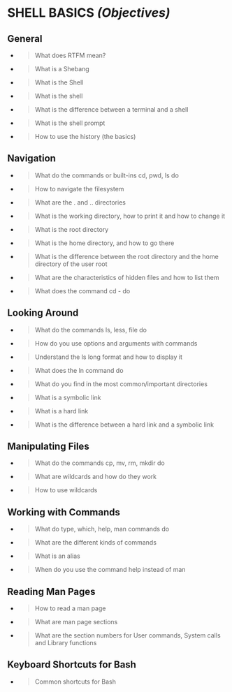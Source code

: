 # **SHELL BASICS** _(Objectives)_


## **General**
- > What does RTFM mean?
- > What is a Shebang
- > What is the Shell
- > What is the shell
- > What is the difference between a terminal and a shell
- > What is the shell prompt
- > How to use the history (the basics)

## **Navigation**
- > What do the commands or built-ins cd, pwd, ls do
- > How to navigate the filesystem
- > What are the . and .. directories
- > What is the working directory, how to print it and how to change it
- > What is the root directory
- > What is the home directory, and how to go there
- > What is the difference between the root directory and the home directory of the user root
- > What are the characteristics of hidden files and how to list them
- > What does the command cd - do

## **Looking Around**
- > What do the commands ls, less, file do
- > How do you use options and arguments with commands
- > Understand the ls long format and how to display it
- > What does the ln command do
- > What do you find in the most common/important directories
- > What is a symbolic link
- > What is a hard link
- > What is the difference between a hard link and a symbolic link

## **Manipulating Files**
- > What do the commands cp, mv, rm, mkdir do
- > What are wildcards and how do they work
- > How to use wildcards

## **Working with Commands**
- > What do type, which, help, man commands do
- > What are the different kinds of commands
- > What is an alias
- > When do you use the command help instead of man

## **Reading Man Pages**
- > How to read a man page
- > What are man page sections
- > What are the section numbers for User commands, System calls and Library functions

## **Keyboard Shortcuts for Bash**
- > Common shortcuts for Bash
